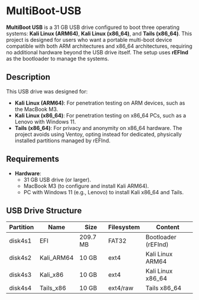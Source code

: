 # MultiBoot-USB

**MultiBoot USB** is a 31 GB USB drive configured to boot three operating systems: **Kali Linux (ARM64)**, **Kali Linux (x86_64)**, and **Tails (x86_64)**. This project is designed for users who want a portable multi-boot device compatible with both ARM architectures and x86_64 architectures, requiring no additional hardware beyond the USB drive itself. The setup uses **rEFInd** as the bootloader to manage the systems.

## Description
This USB drive was designed for:
- **Kali Linux (ARM64)**: For penetration testing on ARM devices, such as the MacBook M3.
- **Kali Linux (x86_64)**: For penetration testing on x86_64 PCs, such as a Lenovo with Windows 11.
- **Tails (x86_64)**: For privacy and anonymity on x86_64 hardware.
The project avoids using Ventoy, opting instead for dedicated, physically installed partitions managed by rEFInd.

## Requirements
- **Hardware**:
  - 31 GB USB drive (or larger).
  - MacBook M3 (to configure and install Kali ARM64).
  - PC with Windows 11 (e.g., Lenovo) to install Kali x86_64 and Tails.

## USB Drive Structure
| Partition | Name            | Size       | Filesystem | Content           |
|-----------|-----------------|------------|------------|-------------------|
| disk4s1   | EFI             | 209.7 MB   | FAT32      | Bootloader (rEFInd) |
| disk4s2   | Kali_ARM64      | 10 GB      | ext4       | Kali Linux ARM64  |
| disk4s3   | Kali_x86        | 10 GB      | ext4       | Kali Linux x86_64 |
| disk4s4   | Tails_x86       | 10 GB      | ext4/raw   | Tails x86_64      |
